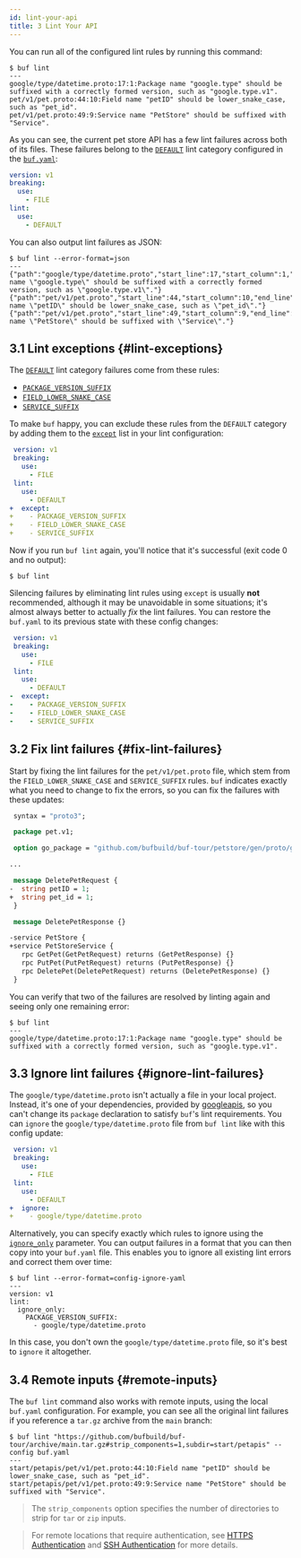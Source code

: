 ```yaml
---
id: lint-your-api
title: 3 Lint Your API
---
```


You can run all of the configured lint rules by running this command:

```terminal
$ buf lint
---
google/type/datetime.proto:17:1:Package name "google.type" should be suffixed with a correctly formed version, such as "google.type.v1".
pet/v1/pet.proto:44:10:Field name "petID" should be lower_snake_case, such as "pet_id".
pet/v1/pet.proto:49:9:Service name "PetStore" should be suffixed with "Service".
```

As you can see, the current pet store API has a few lint failures across both of its
files. These failures belong to the [`DEFAULT`](../lint/rules.md#default) lint category
configured in the [`buf.yaml`](../configuration/v1/buf-yaml.md):

```yaml title="buf.yaml"
version: v1
breaking:
  use:
    - FILE
lint:
  use:
    - DEFAULT
```

You can also output lint failures as JSON:

```terminal
$ buf lint --error-format=json
---
{"path":"google/type/datetime.proto","start_line":17,"start_column":1,"end_line":17,"end_column":21,"type":"PACKAGE_VERSION_SUFFIX","message":"Package name \"google.type\" should be suffixed with a correctly formed version, such as \"google.type.v1\"."}
{"path":"pet/v1/pet.proto","start_line":44,"start_column":10,"end_line":44,"end_column":15,"type":"FIELD_LOWER_SNAKE_CASE","message":"Field name \"petID\" should be lower_snake_case, such as \"pet_id\"."}
{"path":"pet/v1/pet.proto","start_line":49,"start_column":9,"end_line":49,"end_column":17,"type":"SERVICE_SUFFIX","message":"Service name \"PetStore\" should be suffixed with \"Service\"."}
```

## 3.1 Lint exceptions {#lint-exceptions}

The [`DEFAULT`](/lint/rules#default) lint category failures come from these rules:

* [`PACKAGE_VERSION_SUFFIX`](../lint/rules.md#package_version_suffix)
* [`FIELD_LOWER_SNAKE_CASE`](../lint/rules.md#field_lower_snake_case)
* [`SERVICE_SUFFIX`](../lint/rules.md#service_suffix)

To make `buf` happy, you can exclude these rules from the `DEFAULT` category by adding them to the
[`except`](/lint/configuration#except) list in your lint configuration:

```yaml title="buf.yaml" {8-11}
 version: v1
 breaking:
   use:
     - FILE
 lint:
   use:
     - DEFAULT
+  except:
+    - PACKAGE_VERSION_SUFFIX
+    - FIELD_LOWER_SNAKE_CASE
+    - SERVICE_SUFFIX
```

Now if you run `buf lint` again, you'll notice that it's successful (exit code 0 and no output):

```terminal
$ buf lint
```

Silencing failures by eliminating lint rules using `except` is usually **not** recommended,
although it may be unavoidable in some situations; it's almost always better to actually _fix_
the lint failures. You can restore the `buf.yaml` to its previous state with these config changes:

```yaml title="buf.yaml" {8-11}
 version: v1
 breaking:
   use:
     - FILE
 lint:
   use:
     - DEFAULT
-  except:
-    - PACKAGE_VERSION_SUFFIX
-    - FIELD_LOWER_SNAKE_CASE
-    - SERVICE_SUFFIX
```

## 3.2 Fix lint failures {#fix-lint-failures}

Start by fixing the lint failures for the `pet/v1/pet.proto` file, which stem from the `FIELD_LOWER_SNAKE_CASE`
and `SERVICE_SUFFIX` rules. `buf` indicates exactly what you need to change to fix the errors, so you can
fix the failures with these updates:

```protobuf title="pet/v1/pet.proto" {10-11,16-17}
 syntax = "proto3";

 package pet.v1;

 option go_package = "github.com/bufbuild/buf-tour/petstore/gen/proto/go/pet/v1;petv1";

...

 message DeletePetRequest {
-  string petID = 1;
+  string pet_id = 1;
 }

 message DeletePetResponse {}

-service PetStore {
+service PetStoreService {
   rpc GetPet(GetPetRequest) returns (GetPetResponse) {}
   rpc PutPet(PutPetRequest) returns (PutPetResponse) {}
   rpc DeletePet(DeletePetRequest) returns (DeletePetResponse) {}
 }
```

You can verify that two of the failures are resolved by linting again and seeing only one remaining error:

```terminal
$ buf lint
---
google/type/datetime.proto:17:1:Package name "google.type" should be suffixed with a correctly formed version, such as "google.type.v1".
```

## 3.3 Ignore lint failures {#ignore-lint-failures}

The `google/type/datetime.proto` isn't actually a file in your local project. Instead, it's one of your
dependencies, provided by [googleapis](https://buf.build/googleapis/googleapis), so you can't change its
`package` declaration to satisfy `buf`'s lint requirements. You can `ignore` the `google/type/datetime.proto`
file from `buf lint` like with this config update:

```yaml title="buf.yaml" {8-9}
 version: v1
 breaking:
   use:
     - FILE
 lint:
   use:
     - DEFAULT
+  ignore:
+    - google/type/datetime.proto
```

Alternatively, you can specify exactly which rules to ignore using the [`ignore_only`](/lint/configuration#ignore_only)
parameter. You can output failures in a format that you can then copy into your `buf.yaml` file. This enables you to ignore
all existing lint errors and correct them over time:

```terminal
$ buf lint --error-format=config-ignore-yaml
---
version: v1
lint:
  ignore_only:
    PACKAGE_VERSION_SUFFIX:
      - google/type/datetime.proto
```

In this case, you don't own the `google/type/datetime.proto` file, so it's best to `ignore` it altogether.

## 3.4 Remote inputs {#remote-inputs}

The `buf lint` command also works with remote inputs, using the local `buf.yaml` configuration. For example, you can see all
the original lint failures if you reference a `tar.gz` archive from the `main` branch:

```terminal
$ buf lint "https://github.com/bufbuild/buf-tour/archive/main.tar.gz#strip_components=1,subdir=start/petapis" --config buf.yaml
---
start/petapis/pet/v1/pet.proto:44:10:Field name "petID" should be lower_snake_case, such as "pet_id".
start/petapis/pet/v1/pet.proto:49:9:Service name "PetStore" should be suffixed with "Service".
```

> The `strip_components` option specifies the number of directories to strip for `tar` or `zip` inputs.

> For remote locations that require authentication, see [HTTPS Authentication](../reference/inputs.md#https) and
> [SSH Authentication](../reference/inputs.md#ssh) for more details.

